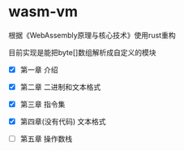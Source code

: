 # wasm-vm

根据《WebAssembly原理与核心技术》使用rust重构

目前实现是能把byte[]数组解析成自定义的模块

- [x] 第一章 介绍
- [x] 第二章 二进制和文本格式
- [x] 第三章 指令集
- [x] 第四章(没有代码) 文本格式
- [ ] 第五章 操作数栈

